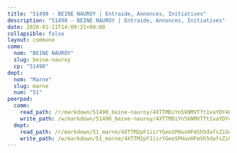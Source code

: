 ```yaml
---
title: "51490 - BEINE NAUROY | Entraide, Annonces, Initiatives"
description: "51490 - BEINE NAUROY | Entraide, Annonces, Initiatives"
date: 2020-01-11T14:09:21+09:00
collapsible: false
layout: commune
comm:
  nom: "BEINE NAUROY"
  slug: beine-nauroy
  cp: "51490"
dept:
  nom: "Marne"
  slug: marne
  num: "51"
peerpad:
  comm:
    read_path: /r/markdown/51490_beine-nauroy/4XTTMDiYn5kNMVTft1vaYDY48qVVBcD12F54HYUMkUzcWHMMJ
    write_path: /w/markdown/51490_beine-nauroy/4XTTMDiYn5kNMVTft1vaYDY48qVVBcD12F54HYUMkUzcWHMMJ-K3TgV4W81kSW5PCkk6935runSdcMgooxmttKZuTvK46oppAGqitTfd9p3D61d2bCkDziCCPL2rAsFngf54hCg4xi6b8iCM11RWFRz4QptiAtWwkptwehBcAhJjg8rtEWdSv8SPVr
  dept:
    read_path: /r/markdown/51_marne/4XTTM2pF1iirYGeoSPHuvHFmSh5dafsZiGuDVqApNYr9W2doe
    write_path: /w/markdown/51_marne/4XTTM2pF1iirYGeoSPHuvHFmSh5dafsZiGuDVqApNYr9W2doe-K3TgV7EpXmd75L5pz6aUTALihWsFeiubyposyfPgz6DbQby3ZQF3gNXaGqeRVGevfRz46yND7Y8QkCv5VozWFj5shZbEokjWNQrdmmsAHCxzuLQj5kuinh4kCdsefHKLdp7xhUwa
---
```


